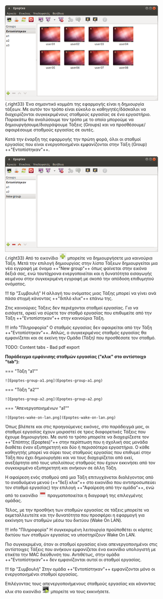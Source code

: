 
![Epoptes-init-groups.png](Epoptes-init-groups.png){.right33}
Ένα σημαντικό κομμάτι της εφαρμογής είναι η
δημιουργία τάξεων. Με αυτόν τον τρόπο είναι εύκολο οι
καθηγητές/δάσκαλοι να διαχειρίζονται συγκεκριμένους
σταθμούς εργασίας σε ένα εργαστήριο. Παρακάτω θα αναλύσουμε τον
τρόπο με το οποίο μπορούμε να δημιουργήσουμε/διαγράψουμε Τάξεις
(Groups) και να προσθέσουμε/αφαιρέσουμε σταθμούς εργασίας σε αυτές.

Κατά την έναρξη της εφαρμογής την πρώτη φορά, όλοι οι σταθμοί εργασίας
που είναι ενεργοποιημένοι εμφανίζονται στην Τάξη (Group) ++"Εντοπίστηκαν"++.

![Epoptes_add_group.png](Epoptes_add_group.png){.right33}
Από το εικονίδιο
![<File:Epoptes_add_group_button.png>](Epoptes_add_group_button.png)
μπορείτε να δημιουργήσετε μια καινούρια Τάξη. Μετά την επιλογή δημιουργίας στην λίστα Τάξεων
δημιουργείται μια νέα εγγραφή με όνομα ++"New group"++ όπως φαίνεται στην εικόνα
δεξιά σας, ενώ ταυτόχρονα ενεργοποιείται και η δυνατότητα εισαγωγής
κειμένου στην συγκεκριμένη εγγραφή με σκοπό την απόδοση επιθυμητού
ονόματος.

!!! tip "Συμβουλή"
    Η αλλαγή του ονόματος μιας Τάξης μπορεί να γίνει ανά πάσα στιγμή
     κάνοντας ++"διπλό κλικ"++ επάνω της.

Στις καινούριες Τάξεις δεν περιέχονται σταθμοί εργασίας. Για να
εισάγετε, αρκεί να σύρετε τον σταθμό εργασίας που επιθυμείτε από
την Τάξη ++"Εντοπίστηκαν"++ στην καινούρια Τάξη.

!!! info "Πληροφορία"
    Ο σταθμός εργασίας δεν αφαιρείται από την Τάξη ++"Εντοπίστηκαν"++.
    Απλώς, ο συγκεκριμένος σταθμός εργασίας θα εμφανίζεται
    και σε εκείνη την Ομάδα (Τάξη) που προσθέσατε τον σταθμό.

TODO: Content tabs - Bad pdf export

**Παράδειγμα εμφάνισης σταθμών εργασίας ("κλικ" στo αντίστοιχο "tab"):**

=== "Τάξη "a1""

    ![Epoptes-group-a1.png](Epoptes-group-a1.png)

=== "Τάξη "a2""

    ![Epoptes-group-a2.png](Epoptes-group-a2.png)

=== "Απενεργοποιημένων "a1""

    ![Epoptes-wake-on-lan.png](Epoptes-wake-on-lan.png)

Όπως βλέπετε και στις προηγούμενες εικόνες, στο παράδειγμά μας, οι σταθμοί
εργασίας έχουν μοιραστεί σε τρεις διαφορετικές Τάξεις που έχουμε
δημιουργήσει. Με αυτό το τρόπο μπορείτε να διαχειρίζεστε τον ++"Επόπτης (Epoptes)"++
στην περίπτωση που η σχολική σας μονάδα διαθέτει έναν εξυπηρετητή
και δύο ή περισσότερα εργαστήρια. Ο κάθε καθηγητής μπορεί να σύρει
τους σταθμούς εργασίας που επιθυμεί στην Τάξη που έχει δημιουργήσει
και να τους διαχειρίζεται από εκεί, ανεξάρτητα από τους υπολοίπους
σταθμούς που έχουν εκκινήσει από τον συγκεκριμένο εξυπηρετητή και
ανήκουν σε άλλη Τάξη.

Η αφαίρεση ενός σταθμού από μια Τάξη επιτυγχάνεται διαλέγοντας από το
αναδυόμενο μενού (++"δεξί κλικ"++ στο εικονίδιο που αντιπροσωπεύει τον
σταθμό εργασίας) την επιλογή ++"Αφαίρεση από την ομάδα"++, ενώ από το εικονίδιο
![<File:Epoptes_remove_group_button.png>](Epoptes_remove_group_button.png)
πραγματοποιείται η διαγραφή της επιλεγμένης ομάδας.

Τέλος, με την προσθήκη των σταθμών εργασίας σε τάξεις μπορείτε να
εκμεταλλευτείτε και την δυνατότητα που προσφέρει η εφαρμογή για
εκκίνηση των σταθμών μέσω του δικτύου (Wake On LAN).

!!! info "Πληροφορία"
    Η συγκεκριμένη λειτουργία προϋποθέτει οι κάρτες δικτύου
    των σταθμών εργασίας να υποστηρίζουν Wake On LAN.

Πιο συγκεκριμένα, όταν οι σταθμοί εργασίας είναι απενεργοποιημένοι στις
αντίστοιχες Τάξεις που ανήκουν εμφανίζεται ένα εικονίδιο υπολογιστή με
ετικέτα την MAC διεύθυνση του. Αντιθέτως, στην ομάδα ++"Εντοπίστηκαν"++ δεν εμφανίζονται
αυτοί οι σταθμοί εργασίας.

!!! tip "Συμβουλή"
    Στην ομάδα ++"Εντοπίστηκαν"++ εμφανίζονται μόνο οι ενεργοποιημένοι σταθμοί εργασίας.

Επιλέγοντας τους απενεργοποιήμενους σταθμούς εργασίας και κάνοντας κλικ
στο εικονίδιο ![Epoptes_startup_button.png](Epoptes_startup_button.png)
μπορείτε να τους εκκινήσετε.
